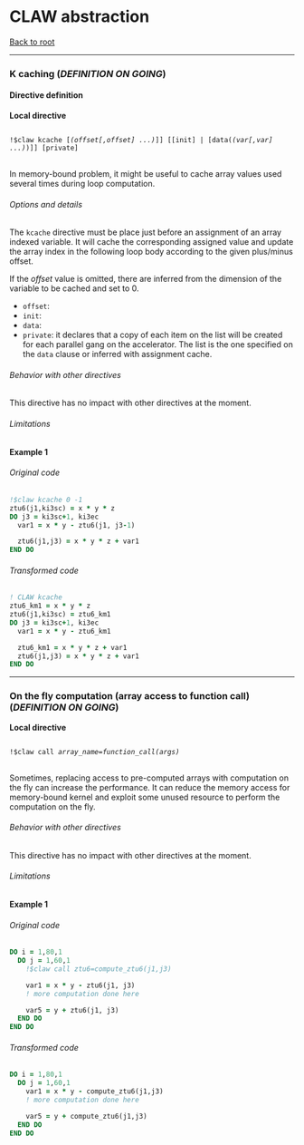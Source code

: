 # CLAW abstraction
[Back to root](../README.md)

---
### K caching (_DEFINITION ON GOING_)
#### Directive definition
**Local directive**
<pre>
<code>
!$claw kcache [<i>(offset[,offset] ...)</i>]] [[init] | [data(<i>(var[,var] ...)</i>)]] [private]
</code>
</pre>

<!---  Description of the directive --->
In memory-bound problem, it might be useful to cache array values used several
times during loop computation.

<!--- TODO the directive is missing an information to know which index in the
array indexes is touched by the plus/minus offset --->

###### Options and details
The `kcache` directive must be place just before an assignment of an array
indexed variable. It will cache the corresponding assigned value and update
the array index in the following loop body according to the given plus/minus
offset.

If the _offset_ value is omitted, there are inferred from the dimension of the
variable to be cached and set to 0.

* `offset`:
* `init`:
* `data`:
* `private`: it declares that a copy of each item on the list will be created
for each parallel gang on the accelerator. The list is the one specified on
the `data` clause or inferred with assignment cache.

###### Behavior with other directives
This directive has no impact with other directives at the moment.

###### Limitations


#### Example 1
###### Original code
```fortran
!$claw kcache 0 -1
ztu6(j1,ki3sc) = x * y * z
DO j3 = ki3sc+1, ki3ec
  var1 = x * y - ztu6(j1, j3-1)

  ztu6(j1,j3) = x * y * z + var1
END DO
```

###### Transformed code
```fortran
! CLAW kcache
ztu6_km1 = x * y * z
ztu6(j1,ki3sc) = ztu6_km1
DO j3 = ki3sc+1, ki3ec
  var1 = x * y - ztu6_km1

  ztu6_km1 = x * y * z + var1
  ztu6(j1,j3) = x * y * z + var1
END DO
```

---

### On the fly computation (array access to function call) (_DEFINITION ON GOING_)
**Local directive**
<pre>
<code>
!$claw call <i>array_name</i>=<i>function_call(args)</i>
</code>
</pre>

Sometimes, replacing access to pre-computed arrays with computation on the fly
can increase the performance. It can reduce the memory access for memory-bound
kernel and exploit some unused resource to perform the computation on the fly.


###### Behavior with other directives
This directive has no impact with other directives at the moment.

###### Limitations


#### Example 1
###### Original code
```fortran
DO i = 1,80,1
  DO j = 1,60,1
    !$claw call ztu6=compute_ztu6(j1,j3)

    var1 = x * y - ztu6(j1, j3)
    ! more computation done here

    var5 = y + ztu6(j1, j3)
  END DO
END DO
```

###### Transformed code
```fortran
DO i = 1,80,1
  DO j = 1,60,1
    var1 = x * y - compute_ztu6(j1,j3)
    ! more computation done here

    var5 = y + compute_ztu6(j1,j3)
  END DO
END DO
```
